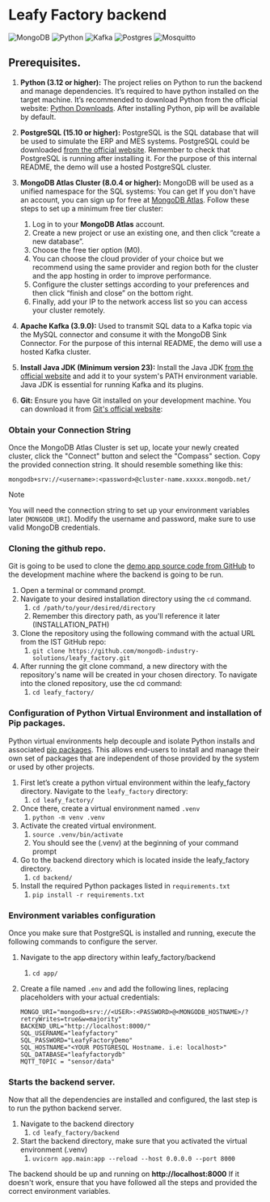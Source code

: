 # Leafy Factory backend

![MongoDB](https://img.shields.io/badge/MongoDB-%234ea94b.svg?style=for-the-badge&logo=mongodb&logoColor=white)
![Python](https://img.shields.io/badge/Python-3776AB.svg?style=for-the-badge&logo=Python&logoColor=white)
![Kafka](https://img.shields.io/badge/Apache%20Kafka-231F20.svg?style=for-the-badge&logo=Apache-Kafka&logoColor=white)
![Postgres](https://img.shields.io/badge/postgres-%23316192.svg?style=for-the-badge&logo=postgresql&logoColor=white)
![Mosquitto](https://img.shields.io/badge/mosquitto-%233C5280.svg?style=for-the-badge&logo=eclipsemosquitto&logoColor=white)

## Prerequisites.

1. **Python (3.12 or higher):** The project relies on Python to run the backend and manage dependencies. It’s required to have python installed on the target machine. It’s recommended to download Python from the official website: [Python Downloads](https://www.python.org/downloads/). After installing Python, pip will be available by default.

2. **PostgreSQL (15.10 or higher):** PostgreSQL is the SQL database that will be used to simulate the ERP and MES systems. PostgreSQL could be downloaded [from the official website](https://www.postgresql.org/download/). Remember to check that PostgreSQL is running after installing it. For the purpose of this internal README, the demo will use a hosted PostgreSQL cluster.

3. **MongoDB Atlas Cluster (8.0.4 or higher):** MongoDB will be used as a unified namespace for the SQL systems: You can get If you don't have an account, you can sign up for free at [MongoDB Atlas](https://www.mongodb.com/cloud/atlas/register). Follow these steps to set up a minimum free tier cluster:

    1. Log in to your **MongoDB Atlas** account.
    2. Create a new project or use an existing one, and then click “create a new database”.
    3. Choose the free tier option (M0).
    4. You can choose the cloud provider of your choice but we recommend using the same provider and region both for the cluster and the app hosting in order to improve performance.
    5. Configure the cluster settings according to your preferences and then click “finish and close” on the bottom right.
    6. Finally, add your IP to the network access list so you can access your cluster remotely.

4. **Apache Kafka (3.9.0):** Used to transmit SQL data to a Kafka topic via the MySQL connector and consume it with the MongoDB Sink Connector. For the purpose of this internal README, the demo will use a hosted Kafka cluster.

5. **Install Java JDK (Minimum version 23):** Install the Java JDK [from the official website](https://www.oracle.com/java/technologies/downloads/) and add it to your system's PATH environment variable. Java JDK is essential for running Kafka and its plugins.

6. **Git:** Ensure you have Git installed on your development machine. You can download it from [Git's official website](https://git-scm.com/downloads):

### Obtain your Connection String
Once the MongoDB Atlas Cluster is set up, locate your newly created cluster, click the "Connect" button and select the "Compass" section. Copy the provided connection string. It should resemble something like this:

```
mongodb+srv://<username>:<password>@cluster-name.xxxxx.mongodb.net/
```

> [!Note]
> You will need the connection string to set up your environment variables later (`MONGODB_URI`).
> Modify the username and password, make sure to use valid MongoDB credentials.

### Cloning the github repo.
Git is going to be used to clone the [demo app source code from GitHub](https://github.com/mongodb-industry-solutions/leafy_factory/tree/dev) to the development machine where the backend is going to be run.

1. Open a terminal or command prompt.
2. Navigate to your desired installation directory using the `cd` command.
    1. `cd /path/to/your/desired/directory`
    2. Remember this directory path, as you'll reference it later (INSTALLATION_PATH)
3. Clone the repository using the following command with the actual URL from the IST GitHub repo:
    1. `git clone https://github.com/mongodb-industry-solutions/leafy_factory.git`
4. After running the git clone command, a new directory with the repository's name will be created in your chosen directory. To navigate into the cloned repository, use the cd command:
    1. `cd leafy_factory/`

### Configuration of Python Virtual Environment and installation of Pip packages.
Python virtual environments help decouple and isolate Python installs and associated [pip packages](https://pypi.org/). This allows end-users to install and manage their own set of packages that are independent of those provided by the system or used by other projects.

1. First let’s create a python virtual environment within the leafy_factory directory. Navigate to the `leafy_factory` directory:
    1. `cd leafy_factory/`
2. Once there, create a virtual environment named `.venv`
    1. `python -m venv .venv`
3. Activate the created virtual environment.
    1. `source .venv/bin/activate`
    2. You should see the (.venv) at the beginning of your command prompt
4. Go to the backend directory which is located inside the leafy_factory directory.
    1. `cd backend/`
5. Install the required Python packages listed in `requirements.txt`
    1. `pip install -r requirements.txt`

### Environment variables configuration
Once you make sure that PostgreSQL is installed and running, execute the following commands to configure the server.

1. Navigate to the app directory within leafy_factory/backend
    1. `cd app/`
2. Create a file named `.env` and add the following lines, replacing placeholders with your actual credentials:

    ```
    MONGO_URI="mongodb+srv://<USER>:<PASSWORD>@<MONGODB_HOSTNAME>/?retryWrites=true&w=majority"
    BACKEND_URL="http://localhost:8000/"
    SQL_USERNAME="leafyfactory"
    SQL_PASSWORD="LeafyFactoryDemo"
    SQL_HOSTNAME="<YOUR POSTGRESQL Hostname. i.e: localhost>"
    SQL_DATABASE="leafyfactorydb"
    MQTT_TOPIC = "sensor/data"
    ```

### Starts the backend server.
Now that all the dependencies are installed and configured, the last step is to run the python backend server. 
1. Navigate to the backend directory
    1. `cd leafy_factory/backend`
2. Start the backend directory, make sure that you activated the virtual environment (.venv)
    1. `uvicorn app.main:app --reload --host 0.0.0.0 --port 8000`

The backend should be up and running on **http://localhost:8000** If it doesn't work, ensure that you have followed all the steps and provided the correct environment variables.